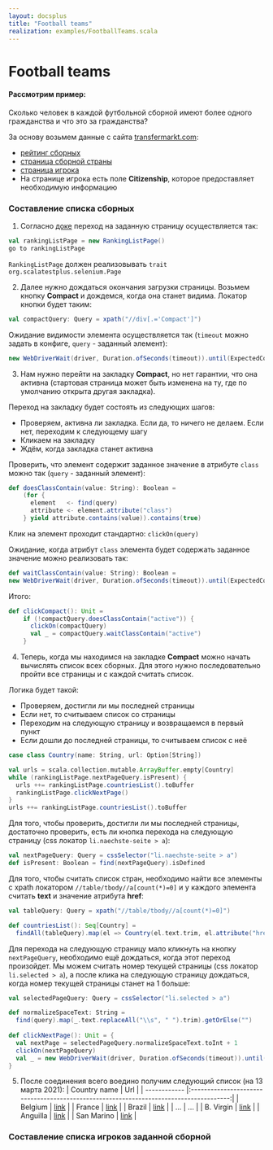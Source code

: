 ```yaml
---
layout: docsplus 
title: "Football teams"
realization: examples/FootballTeams.scala
---
```


# Football teams

#### Рассмотрим пример: 
Сколько человек в каждой футбольной сборной имеют более одного гражданства и что это за гражданства?

За основу возьмем данные с сайта [transfermarkt.com](https://www.transfermarkt.com/):
- [рейтинг сборных](https://www.transfermarkt.com/statistik/weltrangliste/statistik)
- [страница сборной страны](https://www.transfermarkt.com/belgien/startseite/verein/3382)
- [страница игрока](https://www.transfermarkt.com/dedryck-boyata/profil/spieler/88262)
- На странице игрока есть поле **Citizenship**, которое предоставляет необходимую информацию

### Составление списка сборных

1) Согласно [доке](https://www.scalatest.org/plus/selenium) переход на заданную страницу осуществляется так: 
```scala
val rankingListPage = new RankingListPage()
go to rankingListPage
```
`RankingListPage` должен реализовывать `trait org.scalatestplus.selenium.Page`

2) Далее нужно дождаться окончания загрузки страницы. Возьмем кнопку **Compact** и дождемся, когда она станет видима.
Локатор кнопки будет таким: 
   
```scala
val compactQuery: Query = xpath("//div[.='Compact']")
```
   
Ожидание видимости элемента осуществляется так (`timeout` можно задать в конфиге, `query` - заданный элемент):
```scala
new WebDriverWait(driver, Duration.ofSeconds(timeout)).until(ExpectedConditions.visibilityOfElementLocated(query.by))
```

3) Нам нужно перейти на закладку **Compact**, но нет гарантии, что она активна 
(стартовая страница может быть изменена на ту, где по умолчанию открыта другая закладка).

Переход на закладку будет состоять из следующих шагов:
- Проверяем, активна ли закладка. Если да, то ничего не делаем. Если нет, переходим к следующему шагу
- Кликаем на закладку
- Ждём, когда закладка станет активна

Проверить, что элемент содержит заданное значение в атрибуте `class` можно так (`query` - заданный элемент):
```scala
def doesClassContain(value: String): Boolean =
    (for {
      element   <- find(query)
      attribute <- element.attribute("class")
    } yield attribute.contains(value)).contains(true)
```

Клик на элемент проходит стандартно: `clickOn(query)`

Ожидание, когда атрибут `class` элемента будет содержать заданное значение можно реализовать так:
```scala
def waitClassContain(value: String): Boolean = 
new WebDriverWait(driver, Duration.ofSeconds(timeout)).until(ExpectedConditions.attributeContains(query.by, "class", value))
```

Итого:
```scala
def clickCompact(): Unit =
    if (!compactQuery.doesClassContain("active")) {
      clickOn(compactQuery)
      val _ = compactQuery.waitClassContain("active")
    }
```

4) Теперь, когда мы находимся на закладке **Compact** можно начать вычислять список всех сборных. 
   Для этого нужно последовательно пройти все страницы и с каждой считать список.
   
Логика будет такой:
- Проверяем, достигли ли мы последней страницы
- Если нет, то считываем список со страницы
- Переходим на следующую страницу и возвращаемся в первый пункт
- Если дошли до последней страницы, то считываем список с неё

```scala
case class Country(name: String, url: Option[String])

val urls = scala.collection.mutable.ArrayBuffer.empty[Country]
while (rankingListPage.nextPageQuery.isPresent) {
  urls ++= rankingListPage.countriesList().toBuffer
  rankingListPage.clickNextPage()
}
urls ++= rankingListPage.countriesList().toBuffer
```

Для того, чтобы проверить, достигли ли мы последней страницы, достаточно проверить, есть ли кнопка перехода 
на следующую страницу (css локатор `li.naechste-seite > a`):
```scala
val nextPageQuery: Query = cssSelector("li.naechste-seite > a")
def isPresent: Boolean = find(nextPageQuery).isDefined
```

Для того, чтобы считать список стран, необходимо найти все элементы с xpath локатором `//table/tbody//a[count(*)=0]` 
и у каждого элемента считать **text** и значение атрибута **href**:
```scala
val tableQuery: Query = xpath("//table/tbody//a[count(*)=0]")

def countriesList(): Seq[Country] =
  findAll(tableQuery).map(el => Country(el.text.trim, el.attribute("href"))).toSeq
```

Для перехода на следующую страницу мало кликнуть на кнопку `nextPageQuery`, необходимо ещё дождаться, когда этот 
переход произойдет. Мы можем считать номер текущей страницы (css локатор `li.selected > a`), а после клика
на следующую страницу дождаться, когда номер текущей страницы станет на 1 больше:
```scala
val selectedPageQuery: Query = cssSelector("li.selected > a")

def normalizeSpaceText: String =
  find(query).map(_.text.replaceAll("\\s", " ").trim).getOrElse("")
  
def clickNextPage(): Unit = {
  val nextPage = selectedPageQuery.normalizeSpaceText.toInt + 1
  clickOn(nextPageQuery)
  val _ = new WebDriverWait(driver, Duration.ofSeconds(timeout)).until(ExpectedConditions.textToBe(selectedPageQuery.by, nextPage.toString))
}
```

5) После соединения всего воедино получим следующий список (на 13 марта 2021):
| Country name | Url                                                                                    |
| ------------ |:--------------------------------------------------------------------------------------:|
| Belgium      | [link](https://www.transfermarkt.com/belgien/startseite/verein/3382)                   |
| France       | [link](https://www.transfermarkt.com/frankreich/startseite/verein/3377)                |
| Brazil       | [link](https://www.transfermarkt.com/brasilien/startseite/verein/3439)                 |
| ...          | ...                                                                                    |
| B. Virgin    | [link](https://www.transfermarkt.com/britische-jungferninseln/startseite/verein/17750) |
| Anguilla     | [link](https://www.transfermarkt.com/anguilla/startseite/verein/17748)                 |
| San Marino   | [link](https://www.transfermarkt.com/san-marino/startseite/verein/10521)               |


### Составление списка игроков заданной сборной